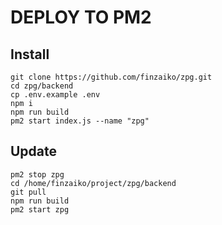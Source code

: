 # DEPLOY TO PM2

## Install
```
git clone https://github.com/finzaiko/zpg.git
cd zpg/backend
cp .env.example .env
npm i
npm run build
pm2 start index.js --name "zpg"
```

## Update
```
pm2 stop zpg
cd /home/finzaiko/project/zpg/backend 
git pull
npm run build
pm2 start zpg
```

